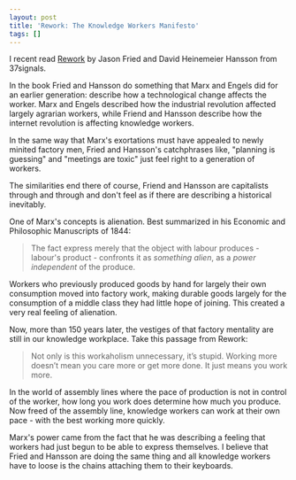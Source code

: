 ```yaml
---
layout: post
title: 'Rework: The Knowledge Workers Manifesto'
tags: []
---
```


<p>
I recent read <a href="http://37signals.com/rework/">Rework</a> by Jason Fried and David Heinemeier Hansson from 37signals.

<p />
In the book Fried and Hansson do something that Marx and Engels did for an earlier generation: describe how a technological change affects the worker. Marx and Engels described how the industrial revolution affected largely agrarian workers, while Friend and Hansson describe how the internet revolution is affecting knowledge workers.

</p>
<p>
In the same way that Marx's exortations must have appealed to newly minited factory men, Fried and Hansson's catchphrases like, "planning is guessing" and "meetings are toxic" just feel right to a generation of workers.

</p>
<p>
The similarities end there of course, Friend and Hansson are capitalists through and through and don't feel as if there are describing a historical inevitably.

</p>
<p>
One of Marx's concepts is alienation. Best summarized in his Economic and Philosophic Manuscripts of 1844:

</p>
<blockquote class="posterous_short_quote">
<p>
The fact express merely that the object with labour produces - labour's product - confronts it as <em>something alien</em>, as a <em>power independent </em>of the produce.

</p>
</blockquote>
<p>
Workers who previously produced goods by hand for largely their own consumption moved into factory work, making durable goods largely for the consumption of a middle class they had little hope of joining. This created a very real feeling of alienation.

</p>
<p>
Now, more than 150 years later, the vestiges of that factory mentality are still in our knowledge workplace. Take this passage from Rework:

</p>
<blockquote class="posterous_short_quote">
<p>
Not only is this workaholism unnecessary, it&rsquo;s stupid. Working more doesn&rsquo;t mean you care more or get more done. It just means you work more.

</p>
</blockquote>
<p>
In the world of assembly lines where the pace of production is not in control of the worker, how long you work does determine how much you produce. Now freed of the assembly line, knowledge workers can work at their own pace - with the best working more quickly.

</p>
<p>
Marx's power came from the fact that he was describing a feeling that workers had just begun to be able to express themselves. I believe that Fried and Hansson are doing the same thing and all knowledge workers have to loose is the chains attaching them to their keyboards.

</p>

